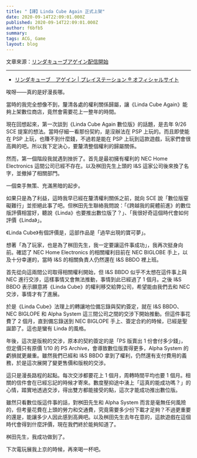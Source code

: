 ```yaml
---
title: "【譯】Linda Cube Again 正式上架"
date: 2020-09-14T22:09:01.000Z
published: 2020-09-14T22:09:01.000Z
author: f6bfb5
summary:
tags: ACG, Game
layout: blog
---
```


文章來源：[リンダキューブアゲイン配信開始](http://www.alfasystem.net/a_m/diary.cgi?date=20080911)

---

- [リンダキューブ　アゲイン | プレイステーション ® オフィシャルサイト](https://www.jp.playstation.com/software/title/jp9000npji00040_000000000000000001.html)

唉呀——真的是好漫長哪。

當時的我完全想像不到，釐清各處的權利關係歸屬，讓《Linda Cube Again》能夠上架數位商店，竟然會需要花上一整年的時間。

現在回想起來，第一次談到《Linda Cube Again 數位版》的話題，是去年 9/26 SCE 提案的想法。當時仔細一看那份契約，是沒辦法在 PSP 上玩的。而且即使能在 PSP 上玩，也賺不到什麼錢，不過若是能在 PSP 上玩到這款遊戲，玩家們會很高興的吧。所以我下定決心，要釐清整個權利的歸屬關係。

然而，第一個階段我就遇到挫折了。首先是最初擁有權利的 NEC Home Electronics 這間公司已經不存在。以及桝田先生上頭的 I&S 這家公司後來換了名字，並撤掉了相關部門。

一個束手無策、充滿黑暗的起步。

如果只是為了利益，這時我早已經在釐清權利關係之前，就向 SCE 說「數位版窒礙難行」並拒絕此事了吧。但桝田先生聯絡我問說：「《跨越我的屍體前進》的數位版評價相當好，聽說《Linda》也要推出數位版了？」、「我很好奇這個時代會如何評價《Linda》」。

《Linda Cube》有個評價是，這部作品是「過早出現的寶可夢」。

想著「為了玩家，也是為了桝田先生，我一定要讓這件事成功」，我再次挺身向前。確認了 NEC Home Electronics 的相關權利目前在 NEC BIGLOBE 手上，以及十分幸運的，當時 I&S 的相關負責人仍然還在 I&S BBDO 裡上班。

首先從向這兩間公司取得相關權利開始，但 I&S BBDO 似乎不太想在這件事上與 NEC 進行交涉，這樣事情又會無法推動，事情到此已經過了 1 個月。之後 I&S BBDO 表示願意將《Linda Cube》的權利移交給弊公司，希望能由我們去和 NEC 交涉，事情才有了進展。

於是《Linda Cube》法理上的轉讓地位備忘錄與契約簽定，就在 I&S BBDO、NEC BIGLOPE 和 Alpha System 這三間公司之間的交涉下開始推動。但這件事花費了 2 個月，直到備忘錄送到 NEC BIGLOPE 手上、簽定合約的時候，已經是聖誕節了。這也是蠻有 Linda 的風格。

年後，這次是版稅的交涉，原本的契約簽定的是「PS 版賣出 1 份會付多少錢」，但定價只有原價 1/10 的 PS Archive，會導致數位版賣得更多，Alpha System 的虧損就更嚴重。雖然我們已經和 I&S BBDO 拿到了權利，仍然還有支付費用的義務，於是這次展開了變更售價和版稅的交涉。

這只是漫長路程的起點。每次交涉都要花上 1 個月，周轉時間平均也要 1 個月。相關的信件會在已經忘記的時候才寄來。數度壓抑途中湧上「這真的能成功嗎？」的心情，踏實地透過交涉，得出雙方都能接受的點，這次才能成功推出數位版。

雖然只看數位版這件事的話，對桝田先生和 Alpha System 而言是毫無任何風險的，但考量花費在上頭的勞力和交通費，究竟需要多少份下載才足夠？不過更重要的還是，能讓多少人因此感到高興吧。以及桝田先生去年在意的，這款遊戲在這個時代會得到什麼評價，現在我們終於能夠知道了。

桝田先生，我成功做到了。

下次電玩展我上京的時候，再來喝一杯吧。
